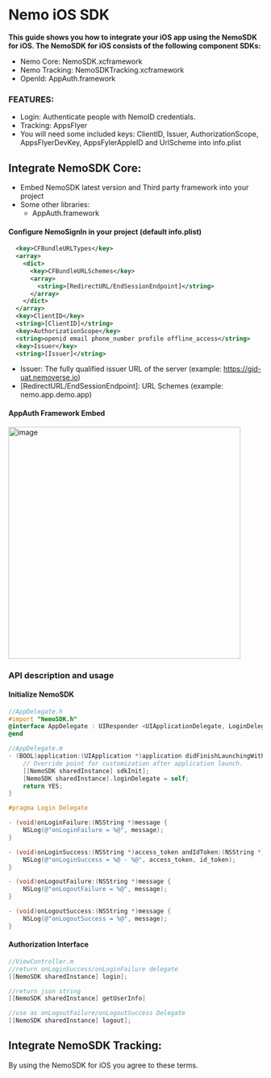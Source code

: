 # Nemo iOS SDK

**This guide shows you how to integrate your iOS app using the NemoSDK for iOS. The NemoSDK for iOS consists of the following component SDKs:**
  - Nemo Core: NemoSDK.xcframework
  - Nemo Tracking: NemoSDKTracking.xcframework
  - OpenId: AppAuth.framework
  

### FEATURES:
  - Login: Authenticate people with NemoID credentials.
  - Tracking: AppsFlyer
  - You will need some included keys: ClientID, Issuer, AuthorizationScope, AppsFlyerDevKey, AppsFylerAppleID and UrlScheme into info.plist
  
## Integrate NemoSDK Core:

- Embed NemoSDK latest version and Third party framework into your project
- Some other libraries: 
  - AppAuth.framework

#### Configure NemoSignIn in your project (default info.plist)
  ```xml
    <key>CFBundleURLTypes</key>
    <array>
      <dict>
        <key>CFBundleURLSchemes</key>
        <array>
          <string>[RedirectURL/EndSessionEndpoint]</string>
        </array>
      </dict>
    </array>
    <key>ClientID</key>
    <string>[ClientID]</string>
    <key>AuthorizationScope</key>
    <string>openid email phone_number profile offline_access</string>
    <key>Issuer</key>
    <string>[Issuer]</string>
  ```
  - Issuer: The fully qualified issuer URL of the server (example: https://gid-uat.nemoverse.io)
  - [RedirectURL/EndSessionEndpoint]: URL Schemes (example: nemo.app.demo.app)
  
#### AppAuth Framework Embed
<img width="460" alt="image" src="https://user-images.githubusercontent.com/94542020/206898183-f1be0527-6136-4e91-9f2e-174c2a3eaf77.png">


### API description and usage
#### Initialize NemoSDK
```objectivec
//AppDelegate.h
#import "NemoSDK.h"
@interface AppDelegate : UIResponder <UIApplicationDelegate, LoginDelegate>
@end

//AppDelegate.m
- (BOOL)application:(UIApplication *)application didFinishLaunchingWithOptions:(NSDictionary *)launchOptions {
    // Override point for customization after application launch.
    [[NemoSDK sharedInstance] sdkInit];
    [NemoSDK sharedInstance].loginDelegate = self;
    return YES;
}

#pragma Login Delegate

- (void)onLoginFailure:(NSString *)message {
    NSLog(@"onLoginFailure = %@", message);
}

- (void)onLoginSuccess:(NSString *)access_token andIdToken:(NSString *)id_token {
    NSLog(@"onLoginSuccess = %@ - %@", access_token, id_token);
}

- (void)onLogoutFailure:(NSString *)message {
    NSLog(@"onLogoutFailure = %@", message);
}

- (void)onLogoutSuccess:(NSString *)message {
    NSLog(@"onLogoutSuccess = %@", message);
}
```

#### Authorization Interface
```objectivec
//ViewController.m
//return onLoginSuccess/onLoginFailure delegate
[[NemoSDK sharedInstance] login];

//return json string
[[NemoSDK sharedInstance] getUserInfo]

//use as onLogoutFailure/onLogoutSuccess Delegate
[[NemoSDK sharedInstance] logout];
```

## Integrate NemoSDK Tracking:

By using the NemoSDK for iOS you agree to these terms.
